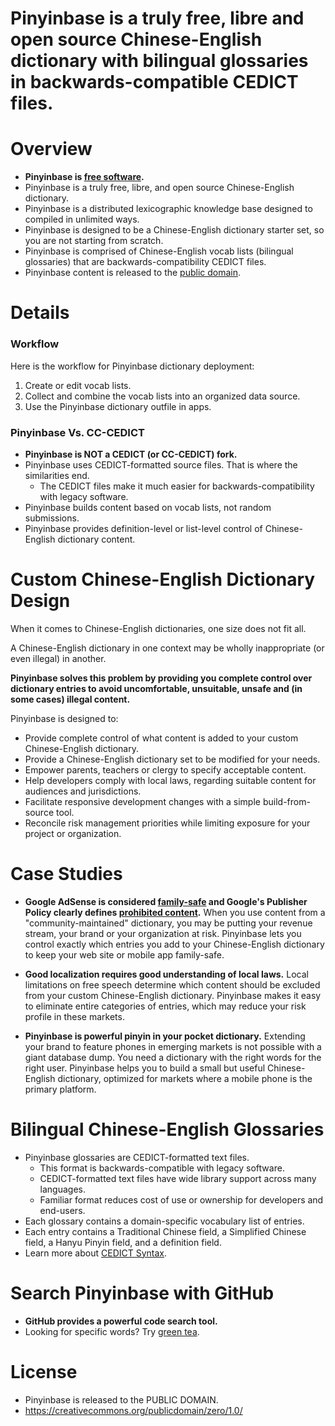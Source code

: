 # Pinyinbase is a truly free, libre and open source Chinese-English dictionary with bilingual glossaries in backwards-compatible CEDICT files.

# Overview

  + **Pinyinbase is [free software][web_gnufree].**
  + Pinyinbase is a truly free, libre, and open source Chinese-English dictionary.
  + Pinyinbase is a distributed lexicographic knowledge base designed to compiled in unlimited ways.
  + Pinyinbase is designed to be a Chinese-English dictionary starter set, so you are not starting from scratch.
  + Pinyinbase is comprised of Chinese-English vocab lists (bilingual glossaries) that are backwards-compatibility CEDICT files.
  + Pinyinbase content is released to the [public domain][web_cczero].


# Details


### Workflow

Here is the workflow for Pinyinbase dictionary deployment:

  1. Create or edit vocab lists.
  2. Collect and combine the vocab lists into an organized data source.
  3. Use the Pinyinbase dictionary outfile in apps.


### Pinyinbase Vs. CC-CEDICT

  + **Pinyinbase is NOT a CEDICT (or CC-CEDICT) fork.**
  + Pinyinbase uses CEDICT-formatted source files. That is where the similarities end.
    + The CEDICT files make it much easier for backwards-compatibility with legacy software.
  + Pinyinbase builds content based on vocab lists, not random submissions.
  + Pinyinbase provides definition-level or list-level control of Chinese-English dictionary content.


# Custom Chinese-English Dictionary Design

When it comes to Chinese-English dictionaries, one size does not fit all.

A Chinese-English dictionary in one context may be wholly inappropriate (or even illegal) in another.

**Pinyinbase solves this problem by providing you complete control over dictionary entries to avoid uncomfortable, unsuitable, unsafe and (in some cases) illegal content.**

Pinyinbase is designed to:

  + Provide complete control of what content is added to your custom Chinese-English dictionary.
  + Provide a Chinese-English dictionary set to be modified for your needs.  
  + Empower parents, teachers or clergy to specify acceptable content.
  + Help developers comply with local laws, regarding suitable content for audiences and jurisdictions.
  + Facilitate responsive development changes with a simple build-from-source tool.
  + Reconcile risk management priorities while limiting exposure for your project or organization.



# Case Studies

  + **Google AdSense is considered [family-safe][yt_adsense] and Google's Publisher Policy clearly defines [prohibited content][web_adsenserules].**  When you use content from a "community-maintained" dictionary, you may be putting your revenue stream, your brand or your organization at risk. Pinyinbase lets you control exactly which entries you add to your Chinese-English dictionary to keep your web site or mobile app family-safe.

  + **Good localization requires good understanding of local laws.** Local limitations on free speech determine which content should be excluded from your custom Chinese-English dictionary. Pinyinbase makes it easy to eliminate entire categories of entries, which may reduce your risk profile in these markets.

  + **Pinyinbase is powerful pinyin in your pocket dictionary.** Extending your brand to feature phones in emerging markets is not possible with a giant database dump. You need a dictionary with the right words for the right user. Pinyinbase helps you to build a small but useful Chinese-English dictionary, optimized for markets where a mobile phone is the primary platform.


# Bilingual Chinese-English Glossaries

  + Pinyinbase glossaries are CEDICT-formatted text files.
    + This format is backwards-compatible with legacy software.
    + CEDICT-formatted text files have wide library support across many languages.
    + Familiar format reduces cost of use or ownership for developers and end-users.
  + Each glossary contains a domain-specific vocabulary list of entries.
  + Each entry contains a Traditional Chinese field, a Simplified Chinese field, a Hanyu Pinyin field, and a definition field.
  + Learn more about [CEDICT Syntax][web_cedict].


# Search Pinyinbase with GitHub

  + **GitHub provides a powerful code search tool.**
  + Looking for specific words? Try [green tea][gh_search_greentea].


# License

  + Pinyinbase is released to the PUBLIC DOMAIN.
  + https://creativecommons.org/publicdomain/zero/1.0/


[gh_search_greentea]: https://github.com/pffy/pinyinbase/search?utf8=%E2%9C%93&q=green+tea

[web_cczero]: http://creativecommons.org/publicdomain/zero/1.0/
[web_adsenserules]: https://support.google.com/adsense/answer/1348688?hl=en&vid=1-635770721350287708-1904227295&ref_topic=1271507&rd=1
[web_cedict]: http://cc-cedict.org/wiki/format:syntax
[web_gnufree]: http://www.gnu.org/philosophy/free-sw.en.html

[yt_adsense]: https://www.youtube.com/watch?v=dSucRZ3_AwA
